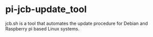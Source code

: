 # pi-jcb-update_tool
jcb.sh is a tool that automates the update procedure for Debian and Raspberry pi based Linux systems. 
